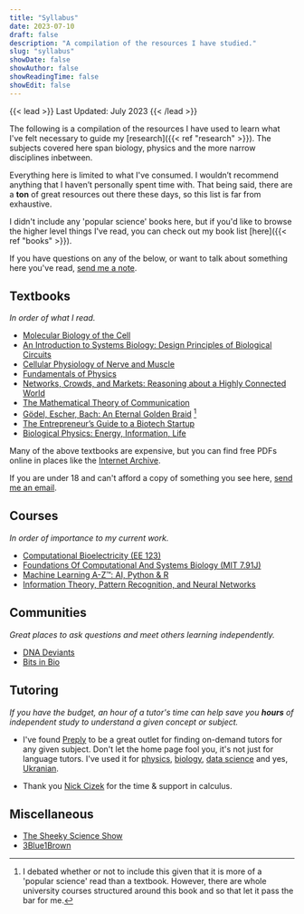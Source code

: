 ```yaml
---
title: "Syllabus"
date: 2023-07-10
draft: false
description: "A compilation of the resources I have studied."
slug: "syllabus"
showDate: false
showAuthor: false
showReadingTime: false
showEdit: false
---
```


{{< lead >}}
Last Updated: July 2023
{{< /lead >}}

The following is a compilation of the resources I have used to learn what I've felt necessary to guide my [research]({{< ref "research" >}}). The subjects covered here span biology, physics and the more narrow disciplines inbetween. 

Everything here is limited to what I've consumed. I wouldn’t recommend anything that I haven’t personally spent time with. That being said, there are a **ton** of great resources out there these days, so this list is far from exhaustive. 

I didn't include any 'popular science' books here, but if you'd like to browse the higher level things I've read, you can check out my book list [here]({{< ref "books" >}}).

If you have questions on any of the below, or want to talk about something here you've read, [send me a note](mailto:me@benjmainbanderson.com).

## Textbooks
*In order of what I read.*
- [Molecular Biology of the Cell](https://www.goodreads.com/book/show/13400.Molecular_Biology_of_the_Cell)
- [An Introduction to Systems Biology: Design Principles of Biological Circuits](https://www.goodreads.com/book/show/359114.An_Introduction_to_Systems_Biology)
- [Cellular Physiology of Nerve and Muscle](https://www.goodreads.com/book/show/663461.Cellular_Physiology_Of_Nerve_And_Muscle_4)
- [Fundamentals of Physics](https://www.goodreads.com/book/show/202485.Fundamentals_of_Physics)
- [Networks, Crowds, and Markets: Reasoning about a Highly Connected World](https://www.goodreads.com/book/show/8267287-networks-crowds-and-markets)
- [The Mathematical Theory of Communication](https://www.goodreads.com/book/show/880735.The_Mathematical_Theory_of_Communication)
- [Gödel, Escher, Bach: An Eternal Golden Braid](https://www.goodreads.com/book/show/24113.G_del_Escher_Bach) [^1]
- [The Entrepreneur’s Guide to a Biotech Startup](https://www.goodreads.com/book/show/58777063-the-entrepreneur-s-guide-to-a-biotech-startup)
- [Biological Physics: Energy, Information, Life](https://www.goodreads.com/book/show/229423.Biological_Physics)

Many of the above textbooks are expensive, but you can find free PDFs online in places like the [Internet Archive](https://archive.org/). 

If you are under 18 and can't afford a copy of something you see here, [send me an email](mailto:me@benjaminbanderson.com).

## Courses
*In order of importance to my current work.*
- [Computational Bioelectricity (EE 123)](https://www.ece.tufts.edu/ee/123) 
- [Foundations Of Computational And Systems Biology (MIT 7.91J)](https://ocw.mit.edu/courses/7-91j-foundations-of-computational-and-systems-biology-spring-2014/)
- [Machine Learning A-Z™: AI, Python & R](https://www.udemy.com/course/machinelearning/) 
- [Information Theory, Pattern Recognition, and Neural Networks](https://www.youtube.com/playlist?list=PLruBu5BI5n4aFpG32iMbdWoRVAA-Vcso6) 

## Communities
*Great places to ask questions and meet others learning independently.*
- [DNA Deviants](https://twitter.com/DnaDeviants)
- [Bits in Bio](https://www.bitsinbio.org/)

## Tutoring
*If you have the budget, an hour of a tutor's time can help save you **hours** of independent study to understand a given concept or subject.*
- I've found [Preply](https://preply.com/) to be a great outlet for finding on-demand tutors for any given subject. Don't let the home page fool you, it's not just for language tutors. I've used it for [physics](https://preply.com/en/online/physics-tutors), [biology](https://preply.com/en/online/biology-tutors), [data science](https://preply.com/en/online/data-tutors) and yes, [Ukranian](https://preply.com/en/tutor/750854). 

- Thank you [Nick Cizek](https://www.linkedin.com/in/ncizek) for the time & support in calculus. 

## Miscellaneous
- [The Sheeky Science Show](https://www.youtube.com/@TheSheekeyScienceShow)
- [3Blue1Brown](https://www.youtube.com/@3blue1brown)

[^1]: I debated whether or not to include this given that it is more of a 'popular science' read than a textbook. However, there are whole university courses structured around this book and so that let it pass the bar for me. 